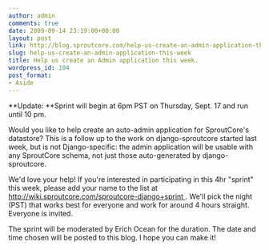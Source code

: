 ```yaml
---
author: admin
comments: true
date: 2009-09-14 23:19:00+00:00
layout: post
link: http://blog.sproutcore.com/help-us-create-an-admin-application-this-week/
slug: help-us-create-an-admin-application-this-week
title: Help us create an Admin application this week.
wordpress_id: 104
post_format:
- Aside
---
```


**Update: **Sprint will begin at 6pm PST on Thursday, Sept. 17 and run until 10 pm.





Would you like to help create an auto-admin application for SproutCore's datastore? This is a follow up to the work on django-sproutcore started last week, but is not Django-specific: the admin application will be usable with any SproutCore schema, not just those auto-generated by django-sproutcore.




We'd love your help! If you're interested in participating in this 4hr "sprint" this week, please add your name to the list at [http://wiki.sproutcore.com/sproutcore-django+sprint ](http://wiki.sproutcore.com/sproutcore-django+sprint). We'll pick the night (PST) that works best for everyone and work for around 4 hours straight. Everyone is invited.




The sprint will be moderated by Erich Ocean for the duration. The date and time chosen will be posted to this blog. I hope you can make it!
